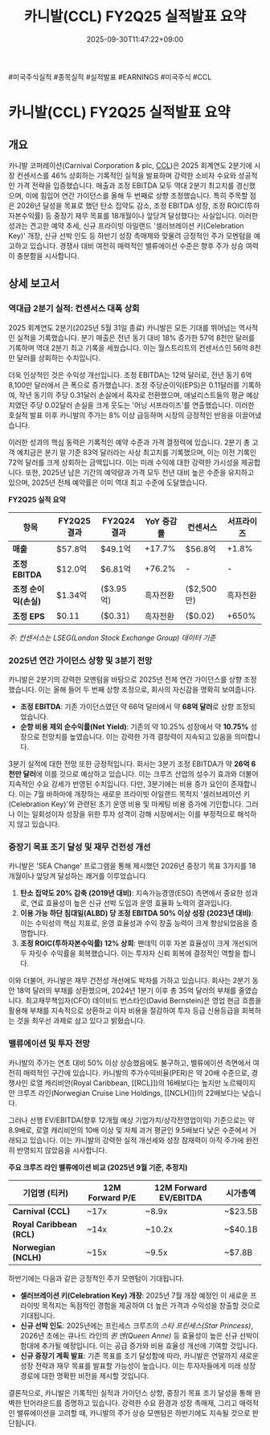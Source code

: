 ﻿---
title: "카니발(CCL) FY2Q25 실적발표 요약"
date: 2025-09-30T11:47:22+09:00
lastmod: 2025-10-01T21:26:47+09:00
type: docs
sidebar:
  open: true
weight: 2
---
<div style="display:none">
  <meta property="article:published_time" content="2025-09-30T02:47:22Z" />
  <meta property="article:modified_time" content="2025-10-01T12:26:47Z" />
</div>
#미국주식실적 #종목실적 #실적발표 #EARNINGS #미국주식 #CCL 

# 카니발(CCL) FY2Q25 실적발표 요약

## 개요

카니발 코퍼레이션(Carnival Corporation & plc, [CCL](\Earning\CCL/))은 2025 회계연도 2분기에 시장 컨센서스를 46% 상회하는 기록적인 실적을 발표하며 강력한 소비자 수요와 성공적인 가격 전략을 입증했습니다. 매출과 조정 EBITDA 모두 역대 2분기 최고치를 경신했으며, 이에 힘입어 연간 가이던스를 올해 두 번째로 상향 조정했습니다. 특히 주목할 점은 2026년 달성을 목표로 했던 탄소 집약도 감소, 조정 EBITDA 성장, 조정 ROIC(투하자본수익률) 등 중장기 재무 목표를 18개월이나 앞당겨 달성했다는 사실입니다. 이러한 성과는 견고한 예약 추세, 신규 프라이빗 아일랜드 '셀러브레이션 키(Celebration Key)' 개장, 신규 선박 인도 등 하반기 성장 촉매제와 맞물려 긍정적인 주가 모멘텀을 예고하고 있습니다. 경쟁사 대비 여전히 매력적인 밸류에이션 수준은 향후 주가 상승 여력이 충분함을 시사합니다.

## 상세 보고서

### 역대급 2분기 실적: 컨센서스 대폭 상회

2025 회계연도 2분기(2025년 5월 31일 종료) 카니발은 모든 기대를 뛰어넘는 역사적인 실적을 기록했습니다. 분기 매출은 전년 동기 대비 18% 증가한 57억 8천만 달러를 기록하며 역대 2분기 최고 기록을 세웠습니다. 이는 월스트리트의 컨센서스인 56억 8천만 달러를 상회하는 수치입니다.

더욱 인상적인 것은 수익성 개선입니다. 조정 EBITDA는 12억 달러로, 전년 동기 6억 8,100만 달러에서 큰 폭으로 증가했습니다. 조정 주당순이익(EPS)은 0.11달러를 기록하여, 작년 동기의 주당 0.31달러 손실에서 흑자로 전환했으며, 애널리스트들의 평균 예상치였던 주당 0.02달러 손실을 크게 웃도는 '어닝 서프라이즈'를 연출했습니다. 이러한 호실적 발표 이후 카니발의 주가는 8% 이상 급등하며 시장의 긍정적인 반응을 이끌어냈습니다.

이러한 성과의 핵심 동력은 기록적인 예약 수준과 가격 결정력에 있습니다. 2분기 총 고객 예치금은 분기 말 기준 83억 달러라는 사상 최고치를 기록했으며, 이는 이전 기록인 72억 달러를 크게 상회하는 금액입니다. 이는 미래 수익에 대한 강력한 가시성을 제공합니다. 또한, 2025년 남은 기간의 예약량과 가격 모두 전년 대비 높은 수준을 유지하고 있으며, 2025년 전체 예약률은 이미 역대 최고 수준에 도달했습니다.

**FY2Q25 실적 요약**

|항목|FY2Q25 결과|FY2Q24 결과|YoY 증감률|컨센서스|서프라이즈|
|---|---|---|---|---|---|
|**매출**|$57.8억|$49.1억|+17.7%|$56.8억|+1.8%|
|**조정 EBITDA**|$12.0억|$6.81억|+76.2%|-|-|
|**조정 순이익(손실)**|$1.34억|($3.95억)|흑자전환|($2,500만)|흑자전환|
|**조정 EPS**|$0.11|($0.31)|흑자전환|($0.02)|+650%|

_주: 컨센서스는 LSEG(London Stock Exchange Group) 데이터 기준_

### 2025년 연간 가이던스 상향 및 3분기 전망

카니발은 2분기의 강력한 모멘텀을 바탕으로 2025년 전체 연간 가이던스를 상향 조정했습니다. 이는 올해 들어 두 번째 상향 조정으로, 회사의 자신감을 명확히 보여줍니다.

- **조정 EBITDA**: 기존 가이던스였던 약 66억 달러에서 약 **68억 달러**로 상향 조정되었습니다.
- **순항 비용 제외 순수익률(Net Yield)**: 기존의 약 10.25% 성장에서 약 **10.75%** 성장으로 전망치를 높였습니다. 이는 강력한 가격 결정력이 지속되고 있음을 의미합니다.

3분기 실적에 대한 전망 또한 긍정적입니다. 회사는 3분기 조정 EBITDA가 약 **26억 6천만 달러**에 이를 것으로 예상하고 있습니다. 이는 크루즈 산업의 성수기 효과와 더불어 지속적인 수요 강세가 반영된 수치입니다. 다만, 3분기에는 비용 증가 요인이 존재합니다. 이는 7월 바하마에 개장하는 새로운 프라이빗 아일랜드 목적지 '셀러브레이션 키(Celebration Key)'와 관련된 초기 운영 비용 및 마케팅 비용 증가에 기인합니다. 그러나 이는 일회성이자 성장을 위한 투자 성격이 강해 시장에서는 이를 부정적으로 해석하지 않고 있습니다.

### 중장기 목표 조기 달성 및 재무 건전성 개선

카니발은 'SEA Change' 프로그램을 통해 제시했던 2026년 중장기 목표 3가지를 18개월이나 앞당겨 달성하는 쾌거를 이루었습니다.

1. **탄소 집약도 20% 감축 (2019년 대비)**: 지속가능경영(ESG) 측면에서 중요한 성과로, 연료 효율성이 높은 신규 선박 도입과 운영 효율화 노력의 결과입니다.
2. **이용 가능 하단 침대일(ALBD) 당 조정 EBITDA 50% 이상 성장 (2023년 대비)**: 이는 수익성의 핵심 지표로, 운영 효율성과 수익 창출 능력이 크게 향상되었음을 증명합니다.
3. **조정 ROIC(투하자본수익률) 12% 상회**: 팬데믹 이후 자본 효율성이 크게 개선되어 두 자릿수 수익률을 회복했습니다. 이는 투자자 신뢰 회복에 결정적인 역할을 합니다.

이와 더불어, 카니발은 재무 건전성 개선에도 박차를 가하고 있습니다. 회사는 2분기 동안 18억 달러의 부채를 상환했으며, 2024년 1분기 이후 총 35억 달러의 부채를 줄였습니다. 최고재무책임자(CFO) 데이비드 번스타인(David Bernstein)은 영업 현금 흐름을 활용해 부채를 지속적으로 상환하고 이자 비용을 절감하여 투자 등급 신용등급을 회복하는 것을 최우선 과제로 삼고 있다고 밝혔습니다.

### 밸류에이션 및 투자 전망

카니발의 주가는 연초 대비 50% 이상 상승했음에도 불구하고, 밸류에이션 측면에서 여전히 매력적인 구간에 있습니다. 카니발의 주가수익비율(PER)은 약 20배 수준으로, 경쟁사인 로열 캐리비안(Royal Caribbean, [[RCL]])의 16배보다는 높지만 노르웨이지안 크루즈 라인(Norwegian Cruise Line Holdings, [[NCLH]])의 22배보다는 낮습니다.

그러나 선행 EV/EBITDA(향후 12개월 예상 기업가치/상각전영업이익) 기준으로는 약 8.9배로, 로열 캐리비안의 10배 이상 및 자체 과거 평균인 9.5배보다 낮은 수준에서 거래되고 있습니다. 이는 카니발의 강력한 실적 개선세와 성장 잠재력이 아직 주가에 완전히 반영되지 않았음을 시사합니다.

**주요 크루즈 라인 밸류에이션 비교 (2025년 9월 기준, 추정치)**

|기업명 (티커)|12M Forward P/E|12M Forward EV/EBITDA|시가총액|
|---|---|---|---|
|**Carnival (CCL)**|~17x|~8.9x|~$23.5B|
|**Royal Caribbean (RCL)**|~14x|~10.2x|~$40.1B|
|**Norwegian (NCLH)**|~15x|~9.5x|~$7.8B|

하반기에는 다음과 같은 긍정적인 주가 모멘텀이 기대됩니다.

- **셀러브레이션 키(Celebration Key) 개장**: 2025년 7월 개장 예정인 이 새로운 프라이빗 목적지는 독점적인 경험을 제공하여 더 높은 가격과 수익성을 창출할 것으로 기대됩니다.
- **신규 선박 인도**: 2025년에는 프린세스 크루즈의 _스타 프린세스(Star Princess)_, 2026년 초에는 큐나드 라인의 _퀸 앤(Queen Anne)_ 등 효율성이 높은 신규 선박이 함대에 추가될 예정입니다. 이는 공급 증가와 비용 효율성 개선에 기여할 것입니다.
- **신규 중장기 계획 발표**: 기존 목표를 조기 달성함에 따라, 카니발은 연말까지 새로운 성장 전략과 재무 목표를 발표할 가능성이 높습니다. 이는 투자자들에게 미래 성장 경로에 대한 명확한 비전을 제시할 것입니다.

결론적으로, 카니발은 기록적인 실적과 가이던스 상향, 중장기 목표 조기 달성을 통해 완벽한 턴어라운드를 증명하고 있습니다. 강력한 수요 환경과 성장 촉매제, 그리고 매력적인 밸류에이션을 고려할 때, 카니발의 주가 상승 모멘텀은 하반기에도 지속될 것으로 판단됩니다.

